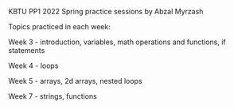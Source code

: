 KBTU PP1 2022 Spring practice sessions by Abzal Myrzash

Topics practiced in each week:

Week 3 - introduction, variables, math operations and functions, if statements

Week 4 - loops

Week 5 - arrays, 2d arrays, nested loops

Week 7 - strings, functions